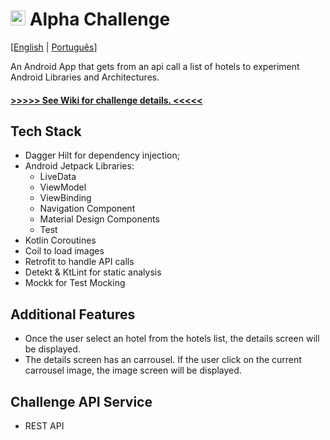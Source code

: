 # <img src="https://avatars1.githubusercontent.com/u/7063040?v=4&s=200.jpg" alt="HU" width="24" /> Alpha Challenge

[[English](README.md) | [Português](README.pt.md)]

An Android App that gets from an api call a list of hotels to experiment Android Libraries and Architectures.

#### [>>>>> See Wiki for challenge details. <<<<<](https://github.com/hurbcom/challenge-alpha/wiki)

## Tech Stack

-   Dagger Hilt for dependency injection;
-   Android Jetpack Libraries:
    - LiveData
    - ViewModel
    - ViewBinding
    - Navigation Component
    - Material Design Components
    - Test
-   Kotlin Coroutines
-   Coil to load images
-   Retrofit to handle API calls
-   Detekt & KtLint for static analysis
-   Mockk for Test Mocking

## Additional Features

- Once the user select an hotel from the hotels list, the details screen will be displayed.
- The details screen has an carrousel. If the user click on the current carrousel image, the image screen will be displayed.

## Challenge API Service
- REST API
